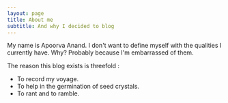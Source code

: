 ```yaml
---
layout: page
title: About me
subtitle: And why I decided to blog
---
```


My name is Apoorva Anand. I don't want to define myself with the qualities I currently have. Why? Probably because I'm embarrassed of them. 

The reason this blog exists is threefold : 
* To record my voyage.
* To help in the germination of seed crystals. 
* To rant and to ramble.
